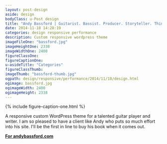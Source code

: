 ```yaml
---
layout: post-design
aside: design
bodyClass: u-Post design
title: "Andy Bassford | Guitarist. Bassist. Producer. Storyteller. Thinker."
date: 2014-11-18 14:28:19
categories: design responsive performance
description: Custom responsive wordpress theme
imageFileOne: "bassford.jpg"
imageHeightOne: 2338
imageWidthOne: 2400
figureClassOne:
figureCaptionOne:
u-asideTitle: "Categories"
figureClassThumb:
imageThumb: "bassford-thumb.jpg"
ogpath: design/responsive/performance/2014/11/18/design.html
ogimage: bassford.jpg
ogimageWidth: 2400
ogimageHeight: 2338
---
```


{% include figure-caption-one.html %}
 
A responsive custom WordPress theme for a talented guitar player and writer. I am so pleased to have a client like Andy who puts so much effort into his site. I'll be the first in line to buy his book when it comes out. 

[<b class="u-pageLink--external">For andybassford.com</b>](http://andybassford.com "For andybassford.com")
